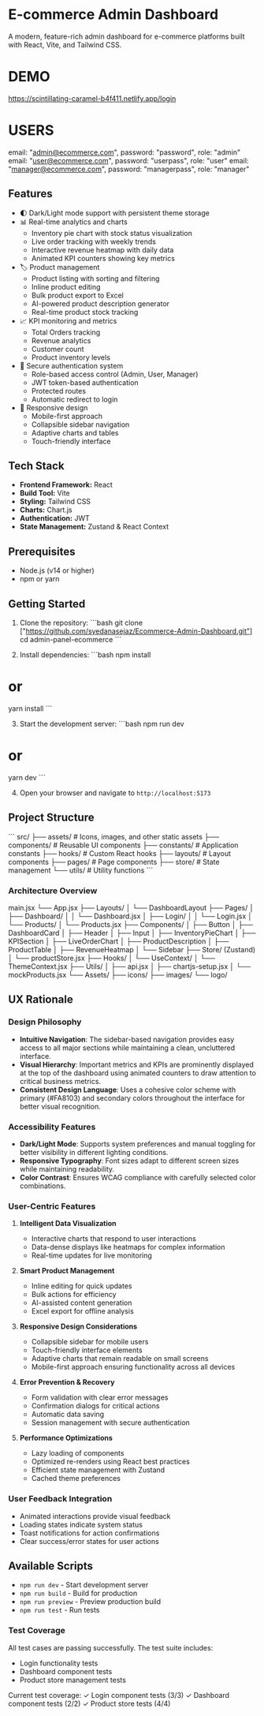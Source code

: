 # E-commerce Admin Dashboard

A modern, feature-rich admin dashboard for e-commerce platforms built with React, Vite, and Tailwind CSS.

# DEMO

https://scintillating-caramel-b4f411.netlify.app/login

# USERS

email: "admin@ecommerce.com", password: "password", role: "admin"
email: "user@ecommerce.com", password: "userpass", role: "user"
email: "manager@ecommerce.com", password: "managerpass", role: "manager"

## Features

- 🌓 Dark/Light mode support with persistent theme storage
- 📊 Real-time analytics and charts
  - Inventory pie chart with stock status visualization
  - Live order tracking with weekly trends
  - Interactive revenue heatmap with daily data
  - Animated KPI counters showing key metrics
- 🏷️ Product management
  - Product listing with sorting and filtering
  - Inline product editing
  - Bulk product export to Excel
  - AI-powered product description generator
  - Real-time product stock tracking
- 📈 KPI monitoring and metrics
  - Total Orders tracking
  - Revenue analytics
  - Customer count
  - Product inventory levels
- 🔐 Secure authentication system
  - Role-based access control (Admin, User, Manager)
  - JWT token-based authentication
  - Protected routes
  - Automatic redirect to login
- 📱 Responsive design
  - Mobile-first approach
  - Collapsible sidebar navigation
  - Adaptive charts and tables
  - Touch-friendly interface

## Tech Stack

- **Frontend Framework:** React
- **Build Tool:** Vite
- **Styling:** Tailwind CSS
- **Charts:** Chart.js
- **Authentication:** JWT
- **State Management:** Zustand & React Context

## Prerequisites

- Node.js (v14 or higher)
- npm or yarn

## Getting Started

1. Clone the repository:
   \```bash
   git clone ["https://github.com/syedanasejaz/Ecommerce-Admin-Dashboard.git"]
   cd admin-panel-ecommerce
   \```

2. Install dependencies:
   \```bash
   npm install

# or

yarn install
\```

3. Start the development server:
   \```bash
   npm run dev

# or

yarn dev
\```

4. Open your browser and navigate to `http://localhost:5173`

## Project Structure

\```
src/
├── assets/ # Icons, images, and other static assets
├── components/ # Reusable UI components
├── constants/ # Application constants
├── hooks/ # Custom React hooks
├── layouts/ # Layout components
├── pages/ # Page components
├── store/ # State management
└── utils/ # Utility functions
\```

### Architecture Overview

main.jsx
└── App.jsx
├── Layouts/
│ └── DashboardLayout
├── Pages/
│ ├── Dashboard/
│ │ └── Dashboard.jsx
│ ├── Login/
│ │ └── Login.jsx
│ └── Products/
│ └── Products.jsx
├── Components/
│ ├── Button
│ ├── DashboardCard
│ ├── Header
│ ├── Input
│ ├── InventoryPieChart
│ ├── KPISection
│ ├── LiveOrderChart
│ ├── ProductDescription
│ ├── ProductTable
│ ├── RevenueHeatmap
│ └── Sidebar
├── Store/ (Zustand)
│ └── productStore.jsx
├── Hooks/
│ └── UseContext/
│ └── ThemeContext.jsx
├── Utils/
│ ├── api.jsx
│ ├── chartjs-setup.jsx
│ └── mockProducts.jsx
└── Assets/
├── icons/
├── images/
└── logo/

## UX Rationale

### Design Philosophy

- **Intuitive Navigation**: The sidebar-based navigation provides easy access to all major sections while maintaining a clean, uncluttered interface.
- **Visual Hierarchy**: Important metrics and KPIs are prominently displayed at the top of the dashboard using animated counters to draw attention to critical business metrics.
- **Consistent Design Language**: Uses a cohesive color scheme with primary (#FA8103) and secondary colors throughout the interface for better visual recognition.

### Accessibility Features

- **Dark/Light Mode**: Supports system preferences and manual toggling for better visibility in different lighting conditions.
- **Responsive Typography**: Font sizes adapt to different screen sizes while maintaining readability.
- **Color Contrast**: Ensures WCAG compliance with carefully selected color combinations.

### User-Centric Features

1. **Intelligent Data Visualization**

   - Interactive charts that respond to user interactions
   - Data-dense displays like heatmaps for complex information
   - Real-time updates for live monitoring

2. **Smart Product Management**

   - Inline editing for quick updates
   - Bulk actions for efficiency
   - AI-assisted content generation
   - Excel export for offline analysis

3. **Responsive Design Considerations**

   - Collapsible sidebar for mobile users
   - Touch-friendly interface elements
   - Adaptive charts that remain readable on small screens
   - Mobile-first approach ensuring functionality across all devices

4. **Error Prevention & Recovery**

   - Form validation with clear error messages
   - Confirmation dialogs for critical actions
   - Automatic data saving
   - Session management with secure authentication

5. **Performance Optimizations**
   - Lazy loading of components
   - Optimized re-renders using React best practices
   - Efficient state management with Zustand
   - Cached theme preferences

### User Feedback Integration

- Animated interactions provide visual feedback
- Loading states indicate system status
- Toast notifications for action confirmations
- Clear success/error states for user actions

## Available Scripts

- `npm run dev` - Start development server
- `npm run build` - Build for production
- `npm run preview` - Preview production build
- `npm run test` - Run tests

### Test Coverage

All test cases are passing successfully. The test suite includes:

- Login functionality tests
- Dashboard component tests
- Product store management tests

Current test coverage:
✓ Login component tests (3/3)
✓ Dashboard component tests (2/2)
✓ Product store tests (4/4)
